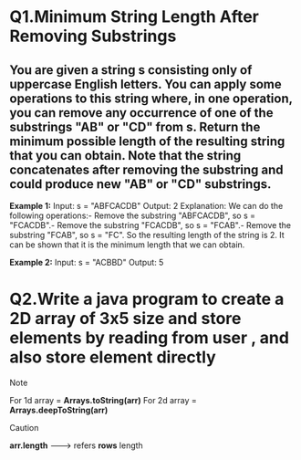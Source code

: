 # Q1.Minimum String Length After Removing Substrings
 
 ## You are given a string s consisting only of uppercase English letters. You can apply some operations to this string where, in one operation, you can remove any occurrence of one of the substrings "AB" or "CD" from s. Return the minimum possible length of the resulting string that you can obtain. Note that the string concatenates after removing the substring and could produce new "AB" or "CD" substrings.

 **Example 1:**
 Input: s = "ABFCACDB"
 Output: 2
 Explanation: We can do the following operations:- Remove the substring "ABFCACDB", so s = "FCACDB".- Remove the substring "FCACDB", so s = "FCAB".- Remove the substring "FCAB", so s = "FC".
 So the resulting length of the string is 2.
 It can be shown that it is the minimum length that we can obtain.

 **Example 2:**
 Input: s = "ACBBD"
 Output: 5

# Q2.Write a java program to create a 2D array of 3x5 size and store elements by reading from user , and also store element directly

>[!NOTE]
> For 1d array = **Arrays.toString(arr)**
> For 2d array = **Arrays.deepToString(arr)**

>[!CAUTION]
> **arr.length** ---> refers **rows** length